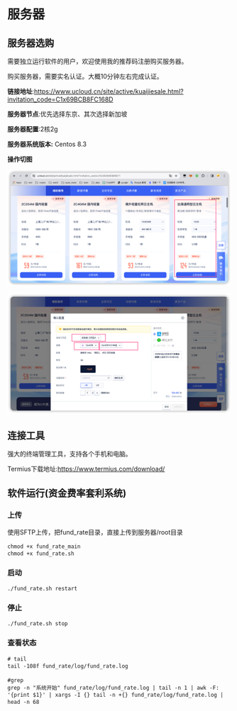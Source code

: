 # 服务器

## 服务器选购

需要独立运行软件的用户，欢迎使用我的推荐码注册购买服务器。

购买服务器，需要实名认证。大概10分钟左右完成认证。

**链接地址**:https://www.ucloud.cn/site/active/kuaijiesale.html?invitation_code=C1x69BCB8FC168D

**服务器节点**:优先选择东京、其次选择新加坡

**服务器配置**:2核2g

**服务器系统版本:** Centos 8.3

**操作切图**

![image-20240316191504317](image/image-20240316191504317.png)



![image-20240316191610764](image/image-20240316191610764.png)





## 连接工具

强大的终端管理工具，支持各个手机和电脑。

Termius下载地址:https://www.termius.com/download/




## 软件运行(资金费率套利系统)

### 上传

使用SFTP上传，把fund_rate目录，直接上传到服务器/root目录

```shell
chmod +x fund_rate_main
chmod +x fund_rate.sh
```

### 启动

```shell
./fund_rate.sh restart 
```

### 停止

```shell
./fund_rate.sh stop
```



### 查看状态

```shell
# tail
tail -108f fund_rate/log/fund_rate.log

#grep
grep -n "系统开始" fund_rate/log/fund_rate.log | tail -n 1 | awk -F: '{print $1}' | xargs -I {} tail -n +{} fund_rate/log/fund_rate.log | head -n 68
```

